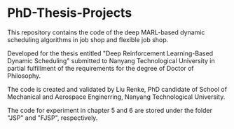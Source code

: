 # PhD-Thesis-Projects
This repository contains the code of the deep MARL-based dynamic scheduling algorithms in job shop and flexible job shop.

Developed for the thesis entitled "Deep Reinforcement Learning-Based Dynamic Scheduling" submitted to Nanyang Technological University in partial fulfillment of the requirements for the degree of Doctor of Philosophy.

The code is created and validated by Liu Renke, PhD candidate of School of Mechanical and Aerospace Enginerring, Nanyang Technological University.

The code for experiment in chapter 5 and 6 are stored under the folder "JSP" and "FJSP", respectively.
